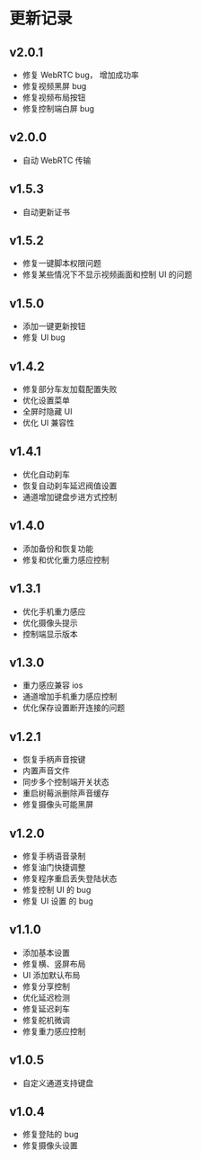# 更新记录

## v2.0.1

- 修复 WebRTC bug， 增加成功率
- 修复视频黑屏 bug
- 修复视频布局按钮
- 修复控制端白屏 bug

## v2.0.0

- 自动 WebRTC 传输

## v1.5.3

- 自动更新证书

## v1.5.2

- 修复一键脚本权限问题
- 修复某些情况下不显示视频画面和控制 UI 的问题

## v1.5.0

- 添加一键更新按钮
- 修复 UI bug

## v1.4.2

- 修复部分车友加载配置失败
- 优化设置菜单
- 全屏时隐藏 UI
- 优化 UI 兼容性

## v1.4.1

- 优化自动刹车
- 恢复自动刹车延迟阀值设置
- 通道增加键盘步进方式控制

## v1.4.0

- 添加备份和恢复功能
- 修复和优化重力感应控制

## v1.3.1

- 优化手机重力感应
- 优化摄像头提示
- 控制端显示版本

## v1.3.0

- 重力感应兼容 ios
- 通道增加手机重力感应控制
- 优化保存设置断开连接的问题

## v1.2.1

- 恢复手柄声音按键
- 内置声音文件
- 同步多个控制端开关状态
- 重启树莓派删除声音缓存
- 修复摄像头可能黑屏

## v1.2.0

- 修复手柄语音录制
- 修复油门快捷调整
- 修复程序重启丢失登陆状态
- 修复控制 UI 的 bug
- 修复 UI 设置 的 bug

## v1.1.0

- 添加基本设置
- 修复横、竖屏布局
- UI 添加默认布局
- 修复分享控制
- 优化延迟检测
- 修复延迟刹车
- 修复舵机微调
- 修复重力感应控制

## v1.0.5

- 自定义通道支持键盘

## v1.0.4

- 修复登陆的 bug
- 修复摄像头设置
